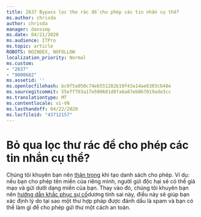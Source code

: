 ```yaml
---
title: 2637 Bypass lọc thư rác để cho phép các tin nhắn cụ thể?
ms.author: chrisda
author: chrisda
manager: dansimp
ms.date: 04/21/2020
ms.audience: ITPro
ms.topic: article
ROBOTS: NOINDEX, NOFOLLOW
localization_priority: Normal
ms.custom:
- "2637"
- "9000682"
ms.assetid: ''
ms.openlocfilehash: bc0f5a050c74eb551282b10f43a14ae6303cb48e
ms.sourcegitcommit: 55eff703a17e500681d8fa6a87eb067019ade3cc
ms.translationtype: MT
ms.contentlocale: vi-VN
ms.lasthandoff: 04/22/2020
ms.locfileid: "43712157"
---
```

# <a name="bypass-spam-filtering-to-allow-specific-messages"></a>Bỏ qua lọc thư rác để cho phép các tin nhắn cụ thể?

Chúng tôi khuyên bạn nên [thận trọng](https://docs.microsoft.com/exchange/troubleshoot/antispam/cautions-against-bypassing-spam-filters) khi tạo danh sách cho phép. Ví dụ: nếu bạn cho phép tên miền của riêng mình, người gửi độc hại sẽ có thể giả mạo và gửi dưới dạng miền của bạn.  Thay vào đó, chúng tôi khuyên bạn nên [hướng dẫn khắc phục sự cố](https://docs.microsoft.com/office365/securitycompliance/prevent-email-from-being-marked-as-spam)dương tính sai này, điều này sẽ giúp bạn xác định lý do tại sao một thư hợp pháp được đánh dấu là spam và bạn có thể làm gì để cho phép gửi thư một cách an toàn.
